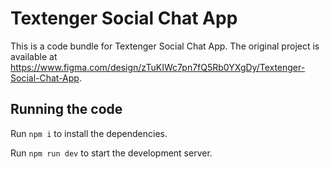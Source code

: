 
  # Textenger Social Chat App

  This is a code bundle for Textenger Social Chat App. The original project is available at https://www.figma.com/design/zTuKIWc7pn7fQ5Rb0YXgDy/Textenger-Social-Chat-App.

  ## Running the code

  Run `npm i` to install the dependencies.

  Run `npm run dev` to start the development server.
  